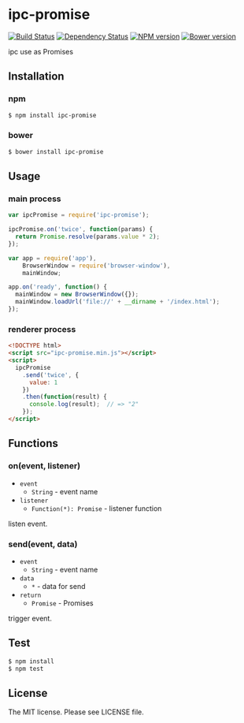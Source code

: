 # ipc-promise

[![Build Status](https://travis-ci.org/sasaplus1/ipc-promise.svg)](https://travis-ci.org/sasaplus1/ipc-promise)
[![Dependency Status](https://gemnasium.com/sasaplus1/ipc-promise.svg)](https://gemnasium.com/sasaplus1/ipc-promise)
[![NPM version](https://badge.fury.io/js/ipc-promise.svg)](http://badge.fury.io/js/ipc-promise)
[![Bower version](https://badge.fury.io/bo/ipc-promise.svg)](http://badge.fury.io/bo/ipc-promise)

ipc use as Promises

## Installation

### npm

```sh
$ npm install ipc-promise
```

### bower

```sh
$ bower install ipc-promise
```

## Usage

### main process

```js
var ipcPromise = require('ipc-promise');

ipcPromise.on('twice', function(params) {
  return Promise.resolve(params.value * 2);
});

var app = require('app'),
    BrowserWindow = require('browser-window'),
    mainWindow;

app.on('ready', function() {
  mainWindow = new BrowserWindow({});
  mainWindow.loadUrl('file://' + __dirname + '/index.html');
});
```

### renderer process

```html
<!DOCTYPE html>
<script src="ipc-promise.min.js"></script>
<script>
  ipcPromise
    .send('twice', {
      value: 1
    })
    .then(function(result) {
      console.log(result);  // => "2"
    });
</script>
```

## Functions

### on(event, listener)

- `event`
  - `String` - event name
- `listener`
  - `Function(*): Promise` - listener function

listen event.

### send(event, data)

- `event`
  - `String` - event name
- `data`
  - `*` - data for send
- `return`
  - `Promise` - Promises

trigger event.

## Test

```sh
$ npm install
$ npm test
```

## License

The MIT license. Please see LICENSE file.
